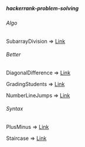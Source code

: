 ##### hackerrank-problem-solving

###### Algo  
SubarrayDivision => [Link](src/com/company/SubarrayDivision.java)

###### Better  
DiagonalDifference => [Link](src/com/company/DiagonalDifference.java)

GradingStudents => [Link](src/com/company/GradingStudents.java)

NumberLineJumps => [Link](src/com/company/NumberLineJumps.java)

###### Syntax
PlusMinus => [Link](src/com/company/PlusMinus.java)

Staircase => [Link](src/com/company/Staircase.java)



